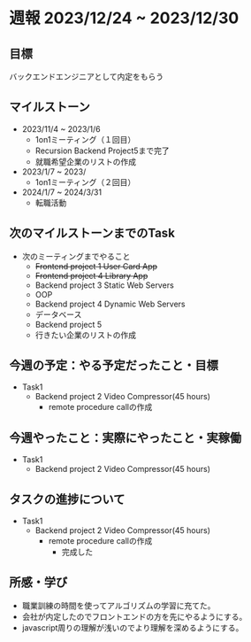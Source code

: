 # 週報 2023/12/24 ~ 2023/12/30

## 目標
バックエンドエンジニアとして内定をもらう

## マイルストーン
- 2023/11/4 ~ 2023/1/6
    - 1on1ミーティング（１回目）
    - Recursion Backend Project5まで完了
    - 就職希望企業のリストの作成
- 2023/1/7 ~ 2023/
    - 1on1ミーティング（２回目）
- 2024/1/7 ~ 2024/3/31
    - 転職活動 

## 次のマイルストーンまでのTask
- 次のミーティングまでやること
    - ~~Frontend project 1 User Card App~~
    - ~~Frontend project 4 Library App~~
    - Backend project 3 Static Web Servers
    - OOP
    - Backend project 4 Dynamic Web Servers
    - データベース
    - Backend project 5
    - 行きたい企業のリストの作成
  

## 今週の予定：やる予定だったこと・目標
- Task1
    - Backend project 2 Video Compressor(45 hours)
      - remote procedure callの作成

## 今週やったこと：実際にやったこと・実稼働
- Task1
    - Backend project 2 Video Compressor(45 hours)
      
## タスクの進捗について
- Task1
    - Backend project 2 Video Compressor(45 hours)
      - remote procedure callの作成
          - 完成した
## 所感・学び
- 職業訓練の時間を使ってアルゴリズムの学習に充てた。
- 会社が内定したのでフロントエンドの方を先にやるようにする。
- javascript周りの理解が浅いのでより理解を深めるようにする。
